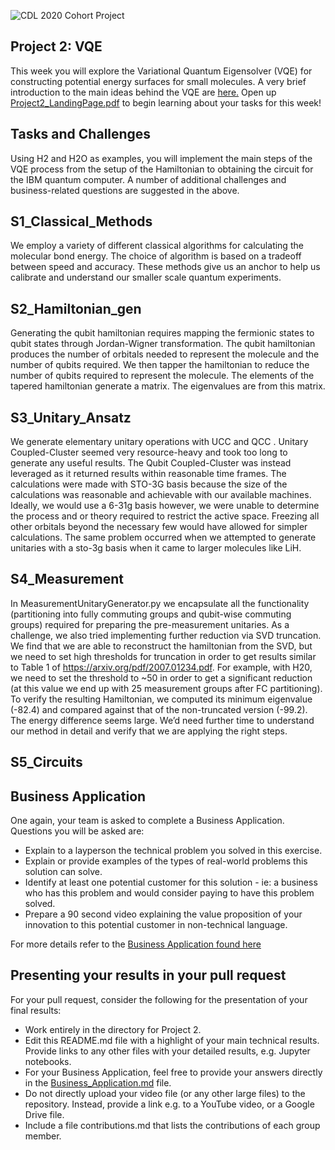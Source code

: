 ![CDL 2020 Cohort Project](../figures/CDL_logo.jpg)
## Project 2: VQE
This week you will explore the Variational Quantum Eigensolver (VQE) for
constructing potential energy surfaces for small molecules.
A very brief introduction to the main ideas behind the VQE are 
[here.](https://github.com/CDL-Quantum/CohortProject_2020/blob/master/CDL_2020_docs.pdf)
Open up [Project2_LandingPage.pdf](https://github.com/CDL-Quantum/CohortProject_2020/blob/master/Project_2_VQE_Molecules/Project_2_LandingPage.pdf)
to begin learning about your tasks for this week!

## Tasks and Challenges
Using H2 and H2O as examples, you will implement the main steps of the VQE process from the setup of the Hamiltonian to obtaining the circuit for the IBM quantum computer.  A number of additional challenges and 
business-related questions are suggested in the above.

## S1_Classical_Methods
We employ a variety of different classical algorithms for calculating the molecular bond energy. The choice of algorithm is based on a tradeoff between speed and accuracy. These methods give us an anchor to help us calibrate and understand our smaller scale quantum experiments.

## S2_Hamiltonian_gen
Generating the qubit hamiltonian requires mapping the fermionic states to qubit states through Jordan-Wigner transformation. The qubit hamiltonian produces the number of orbitals needed to represent the molecule and the number of qubits required. We then tapper the hamiltonian to reduce the number of qubits required to represent the molecule. The elements of the tapered hamiltonian generate a matrix. The eigenvalues are from this matrix.

## S3_Unitary_Ansatz
We generate elementary unitary operations with UCC and QCC . Unitary Coupled-Cluster seemed very resource-heavy and took too long to generate any useful results. The Qubit Coupled-Cluster was instead leveraged as it returned results within reasonable time frames. The calculations were made with STO-3G basis because the size of the calculations was reasonable and achievable with our available machines. Ideally, we would use a 6-31g basis however, we were unable to determine the process and or theory required to restrict the active space. Freezing all other orbitals beyond the necessary few would have allowed for simpler calculations. The same problem occurred when we attempted to generate unitaries with a sto-3g basis when it came to larger molecules like LiH.  

## S4_Measurement
In MeasurementUnitaryGenerator.py we encapsulate all the functionality (partitioning into fully commuting groups and qubit-wise commuting groups) required for preparing the pre-measurement unitaries.
As a challenge, we also tried implementing further reduction via SVD truncation. We find that we are able to reconstruct the hamiltonian from the SVD, but we need to set high thresholds for truncation in order to get results similar to Table 1 of https://arxiv.org/pdf/2007.01234.pdf. For example, with H20, we need to set the threshold to ~50 in order to get a significant reduction (at this value we end up with 25 measurement groups after FC partitioning). To verify the resulting Hamiltonian, we computed its minimum eigenvalue (-82.4) and compared against that of the non-truncated version (-99.2). The energy difference seems large. We’d need further time to understand our method in detail and verify that we are applying the right steps.

## S5_Circuits

## Business Application
One again, your team is asked to complete a Business Application. Questions you will be asked are:

* Explain to a layperson the technical problem you solved in this exercise.
* Explain or provide examples of the types of real-world problems this solution can solve.
* Identify at least one potential customer for this solution - ie: a business who has this problem and would consider paying to have this problem solved.
* Prepare a 90 second video explaining the value proposition of your innovation to this potential customer in non-technical language.

For more details refer to the [Business Application found here](./Business_Application.md)

## Presenting your results in your pull request
For your pull request, consider the following for the presentation of your final results:
- Work entirely in the directory for Project 2.
- Edit this README.md file with a highlight of your main technical results.  Provide links to any other files with your detailed results, e.g. Jupyter notebooks.
- For your Business Application, feel free to provide your answers directly in the 
[Business_Application.md](./Business_Application.md) file.
- Do not directly upload your video file (or any other large files) to the repository.  Instead, provide a link e.g. to a YouTube video, or a Google Drive file.
- Include a file contributions.md that lists the contributions of each group member.
